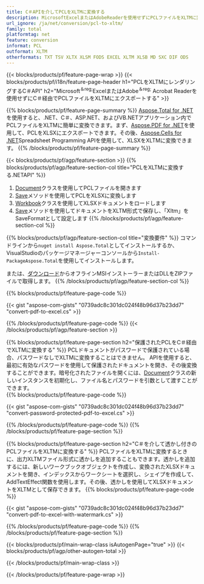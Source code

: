 ```yaml
---
title: C＃APIを介してPCLをXLTMに変換する
description: MicrosoftExcelまたはAdobeReaderを使用せずにPCLファイルをXLTMに変換するC＃API
url_ignore: /ja/net/conversion/pcl-to-xltm/
family: total
platformtag: net
feature: conversion
informat: PCL
outformat: XLTM
otherformats: TXT TSV XLTX XLSM FODS EXCEL XLTM XLSB MD SXC DIF ODS
---
```

{{< blocks/products/pf/feature-page-wrap >}}
{{< blocks/products/pf/i18n/feature-page-header h1="PCLをXLTMにレンダリングするC＃API" h2="Microsoft<sup>＆reg;</sup>ExcelまたはAdobe<sup>＆reg;</sup> Acrobat Readerを使用せずにC＃経由でPCLファイルをXLTMにエクスポートする" >}}

{{% blocks/products/pf/feature-page-summary %}}
[Aspose.Total for .NET](https://products.aspose.com/total/net/)を使用すると、.NET、C＃、ASP.NET、およびVB.NETアプリケーション内でPCLファイルをXLTMに簡単に変換できます。まず、[Aspose.PDF for .NET](https://products.aspose.com/pdf/net/)を使用して、PCLをXLSXにエクスポートできます。その後、[Aspose.Cells for .NET](https://products.aspose.com/cells/net/)Spreadsheet Programming APIを使用して、XLSXをXLTMに変換できます。
{{% /blocks/products/pf/feature-page-summary  %}}

{{< blocks/products/pf/agp/feature-section >}}
{{% blocks/products/pf/agp/feature-section-col title="PCLをXLTMに変換する.NETAPI" %}}
1. [Document](https://reference.aspose.com/pdf/net/aspose.pdf/document)クラスを使用してPCLファイルを開きます
2. [Save](https://reference.aspose.com/pdf/net/aspose.pdf.document/save/methods/5)メソッドを使用してPCLをXLSXに変換します
3. [Workbook](https://reference.aspose.com/cells/net/aspose.cells/workbook)クラスを使用してXLSXドキュメントをロードします
4. [Save](https://reference.aspose.com/cells/net/aspose.cells.workbook/save/methods/4)メソッドを使用してドキュメントをXLTM形式で保存し、「Xltm」をSaveFormatとして設定します
{{% /blocks/products/pf/agp/feature-section-col %}}

{{% blocks/products/pf/agp/feature-section-col title="変換要件" %}}
コマンドラインから```nuget install Aspose.Total```としてインストールするか、VisualStudioのパッケージマネージャーコンソールから```Install-PackageAspose.Total```を使用してインストールします。

または、[ダウンロード](https://releases.aspose.com/total/net)からオフラインMSIインストーラーまたはDLLをZIPファイルで取得します。
{{% /blocks/products/pf/agp/feature-section-col %}}

{{% blocks/products/pf/feature-page-code %}}

{{< gist "aspose-com-gists" "0739adc8c301dc024f48b96d37b23dd7" "convert-pdf-to-excel.cs" >}}


{{% /blocks/products/pf/feature-page-code %}}
{{< /blocks/products/pf/agp/feature-section >}}

{{% blocks/products/pf/feature-page-section  h2="保護されたPCLをC＃経由でXLTMに変換する" %}}
PCLドキュメントがパスワードで保護されている場合、パスワードなしでXLTMに変換することはできません。 APIを使用すると、最初に有効なパスワードを使用して保護されたドキュメントを開き、その後変換することができます。暗号化されたファイルを開くには、[Document](https://reference.aspose.com/pdf/net/aspose.pdf/document)クラスの新しいインスタンスを初期化し、ファイル名とパスワードを引数として渡すことができます。  
{{% blocks/products/pf/feature-page-code %}}

{{< gist "aspose-com-gists" "0739adc8c301dc024f48b96d37b23dd7" "convert-password-protected-pdf-to-excel.cs" >}}

{{% /blocks/products/pf/feature-page-code  %}}
{{% /blocks/products/pf/feature-page-section %}}

{{% blocks/products/pf/feature-page-section  h2="C＃を介して透かし付きのPCLファイルをXLTMに変換する" %}}
PCLファイルをXLTMに変換するときに、出力XLTMファイル形式に透かしを追加することもできます。透かしを追加するには、新しいワークブックオブジェクトを作成し、変換されたXLSXドキュメントを開き、インデックスからワークシートを選択し、シェイプを作成して、AddTextEffect関数を使用します。その後、透かしを使用してXLSXドキュメントをXLTMとして保存できます。 
{{% blocks/products/pf/feature-page-code %}}

{{< gist "aspose-com-gists" "0739adc8c301dc024f48b96d37b23dd7" "convert-pdf-to-excel-with-watermark.cs" >}}

{{% /blocks/products/pf/feature-page-code  %}}
{{% /blocks/products/pf/feature-page-section %}}

{{< blocks/products/pf/main-wrap-class isAutogenPage="true" >}}
{{< blocks/products/pf/agp/other-autogen-total >}}


{{< /blocks/products/pf/main-wrap-class >}}

{{< /blocks/products/pf/feature-page-wrap >}}